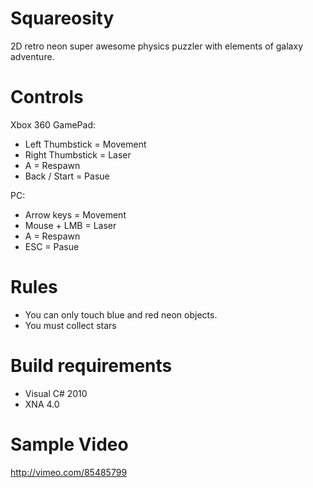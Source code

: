 Squareosity
===========

2D retro neon super awesome physics puzzler with elements of galaxy adventure. 


Controls
========

Xbox 360 GamePad:
- Left Thumbstick = Movement
- Right Thumbstick = Laser
- A = Respawn 
- Back / Start = Pasue


PC:
- Arrow keys = Movement 
- Mouse + LMB = Laser 
- A = Respawn
- ESC = Pasue

Rules
=====

- You can only touch blue and red neon objects.
- You must collect stars

Build requirements
==================
- Visual C# 2010
- XNA 4.0

Sample Video
============
http://vimeo.com/85485799
